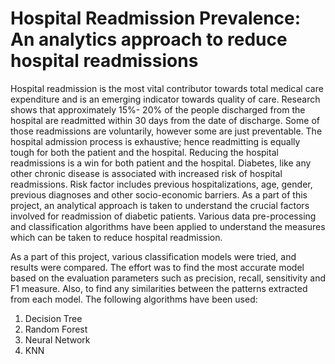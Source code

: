 # Hospital Readmission Prevalence: An analytics approach to reduce hospital readmissions

Hospital readmission is the most vital contributor towards total medical care expenditure and is an emerging indicator towards quality of care. Research shows that approximately 15%- 20% of the people discharged from the hospital are readmitted within 30 days from the date of discharge. Some of those readmissions are voluntarily, however some are just preventable. The hospital admission process is exhaustive; hence readmitting is equally tough for both the patient and the hospital. Reducing the hospital readmissions is a win for both patient and the hospital. Diabetes, like any other chronic disease is associated with increased risk of hospital readmissions. Risk factor includes previous hospitalizations, age, gender, previous diagnoses and other socio-economic barriers. As a part of this project, an analytical approach is taken to understand the crucial factors involved for readmission of diabetic patients. Various data pre-processing and classification algorithms have been applied to understand the measures which can be taken to reduce hospital readmission.  

As a part of this project, various classification models were tried, and results were compared. The effort was to find the most accurate model based on the evaluation parameters such as precision, recall, sensitivity and F1 measure. Also, to find any similarities between the patterns extracted from each model. The following algorithms have been used:
1.	Decision Tree
2.	Random Forest
3.	Neural Network
4.	KNN

